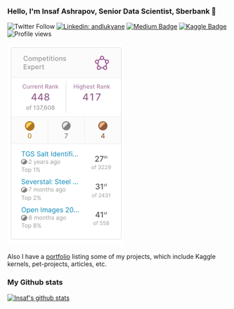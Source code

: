 ### Hello, I'm Insaf Ashrapov, Senior Data Scientist, Sberbank 👋
![Twitter Follow](https://img.shields.io/twitter/follow/iashrapov?style=social)
[![Linkedin: andlukyane](https://img.shields.io/badge/-Insaf%20Ashrapov-blue?style=flat-square&logo=Linkedin&logoColor=white&link=https://www.linkedin.com/in/iashrapov/)](https://www.linkedin.com/in/iashrapov/)
[![Medium Badge](https://img.shields.io/badge/-insaf-000000?style=flat&labelColor=000000&logo=Medium&link=https://medium.com/@insafashrapov)](https://medium.com/@insafashrapov)
[![Kaggle Badge](https://img.shields.io/badge/-insaf-teal?style=flat&logo=kaggle&logoColor=deepblue&link=https://www.kaggle.com/insaff)](https://www.kaggle.com/insaff)
![Profile views](https://gpvc.arturio.dev/diyago)


![kaggle](https://github.com/Diyago/Diyago.github.io/blob/master/images/kaggle_rank.png)

Also I have a [portfolio](https://diyago.github.io/) listing some of my projects, which include Kaggle kernels, pet-projects, articles, etc.

### My Github stats
[![Insaf's github stats](https://github-readme-stats.vercel.app/api?username=diyago)](https://github.com/diyago/github-readme-stats)
